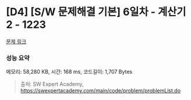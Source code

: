 # [D4] [S/W 문제해결 기본] 6일차 - 계산기2 - 1223 

[문제 링크](https://swexpertacademy.com/main/code/problem/problemDetail.do?contestProbId=AV14nnAaAFACFAYD) 

### 성능 요약

메모리: 58,280 KB, 시간: 168 ms, 코드길이: 1,707 Bytes



> 출처: SW Expert Academy, https://swexpertacademy.com/main/code/problem/problemList.do
